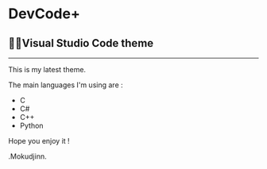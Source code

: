 # DevCode+
## 🏴‍☠️Visual Studio Code theme
---
This is my latest theme.

The main languages I'm using are :
- C
- C#
- C++
- Python

Hope you enjoy it !

.Mokudjinn.
